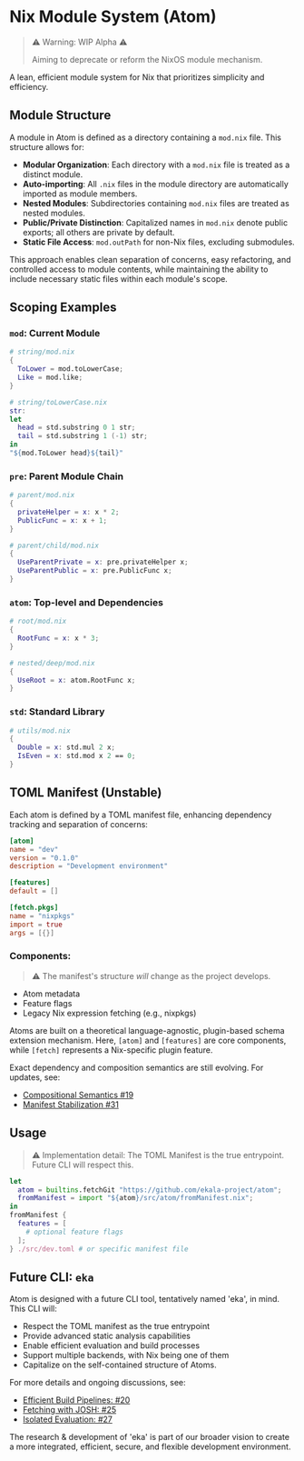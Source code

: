 # Nix Module System (Atom)

> ⚠️ Warning: WIP Alpha ⚠️
>
> Aiming to deprecate or reform the NixOS module mechanism.

A lean, efficient module system for Nix that prioritizes simplicity and efficiency.

## Module Structure

A module in Atom is defined as a directory containing a `mod.nix` file. This structure allows for:

- **Modular Organization**: Each directory with a `mod.nix` file is treated as a distinct module.
- **Auto-importing**: All `.nix` files in the module directory are automatically imported as module members.
- **Nested Modules**: Subdirectories containing `mod.nix` files are treated as nested modules.
- **Public/Private Distinction**: Capitalized names in `mod.nix` denote public exports; all others are private by default.
- **Static File Access**: `mod.outPath` for non-Nix files, excluding submodules.

This approach enables clean separation of concerns, easy refactoring, and controlled access to module contents, while maintaining the ability to include necessary static files within each module's scope.

## Scoping Examples

### `mod`: Current Module

```nix
# string/mod.nix
{
  ToLower = mod.toLowerCase;
  Like = mod.like;
}

# string/toLowerCase.nix
str:
let
  head = std.substring 0 1 str;
  tail = std.substring 1 (-1) str;
in
"${mod.ToLower head}${tail}"
```

### `pre`: Parent Module Chain

```nix
# parent/mod.nix
{
  privateHelper = x: x * 2;
  PublicFunc = x: x + 1;
}

# parent/child/mod.nix
{
  UseParentPrivate = x: pre.privateHelper x;
  UseParentPublic = x: pre.PublicFunc x;
}
```

### `atom`: Top-level and Dependencies

```nix
# root/mod.nix
{
  RootFunc = x: x * 3;
}

# nested/deep/mod.nix
{
  UseRoot = x: atom.RootFunc x;
}
```

### `std`: Standard Library

```nix
# utils/mod.nix
{
  Double = x: std.mul 2 x;
  IsEven = x: std.mod x 2 == 0;
}
```

## TOML Manifest (Unstable)

Each atom is defined by a TOML manifest file, enhancing dependency tracking and separation of concerns:

```toml
[atom]
name = "dev"
version = "0.1.0"
description = "Development environment"

[features]
default = []

[fetch.pkgs]
name = "nixpkgs"
import = true
args = [{}]
```

### Components:

> ⚠️ The manifest's structure _will_ change as the project develops.

- Atom metadata
- Feature flags
- Legacy Nix expression fetching (e.g., nixpkgs)

Atoms are built on a theoretical language-agnostic, plugin-based schema extension mechanism. Here, `[atom]` and `[features]` are core components, while `[fetch]` represents a Nix-specific plugin feature.

Exact dependency and composition semantics are still evolving. For updates, see:

- [Compositional Semantics #19](https://github.com/ekala-project/atom/issues/19)
- [Manifest Stabilization #31](https://github.com/ekala-project/atom/issues/31)

## Usage

> ⚠️ Implementation detail: The TOML Manifest is the true entrypoint. Future CLI will respect this.

```nix
let
  atom = builtins.fetchGit "https://github.com/ekala-project/atom";
  fromManifest = import "${atom}/src/atom/fromManifest.nix";
in
fromManifest {
  features = [
    # optional feature flags
  ];
} ./src/dev.toml # or specific manifest file
```

## Future CLI: `eka`

Atom is designed with a future CLI tool, tentatively named 'eka', in mind. This CLI will:

- Respect the TOML manifest as the true entrypoint
- Provide advanced static analysis capabilities
- Enable efficient evaluation and build processes
- Support multiple backends, with Nix being one of them
- Capitalize on the self-contained structure of Atoms.

For more details and ongoing discussions, see:

- [Efficient Build Pipelines: #20](https://github.com/ekala-project/atom/issues/20)
- [Fetching with JOSH: #25](https://github.com/ekala-project/atom/issues/25)
- [Isolated Evaluation: #27](https://github.com/ekala-project/atom/issues/27)

The research & development of 'eka' is part of our broader vision to create a more integrated, efficient, secure, and flexible development environment.
